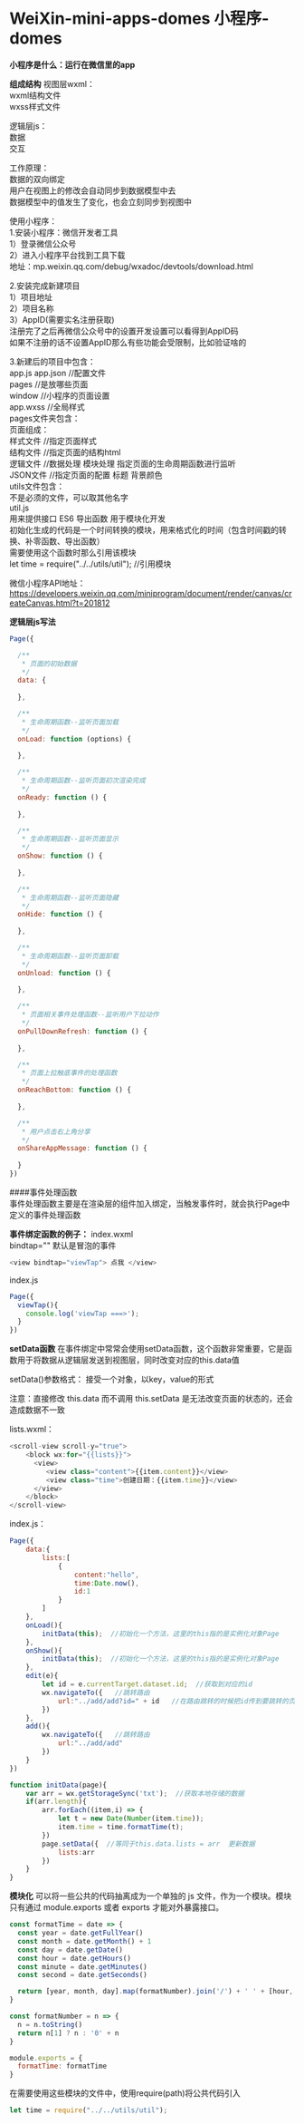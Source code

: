 # WeiXin-mini-apps-domes  小程序-domes
**小程序是什么：运行在微信里的app**

**组成结构**
视图层wxml：                    
   wxml结构文件                
   wxss样式文件             

逻辑层js：      
   数据         
   交互             

工作原理：                             
    数据的双向绑定              
    用户在视图上的修改会自动同步到数据模型中去         
    数据模型中的值发生了变化，也会立刻同步到视图中          


使用小程序：        
1.安装小程序：微信开发者工具           
    1）登录微信公众号         
    2）进入小程序平台找到工具下载        
        地址：mp.weixin.qq.com/debug/wxadoc/devtools/download.html        

2.安装完成新建项目           
    1）项目地址       
    2）项目名称        
    3）AppID(需要实名注册获取)                 
        注册完了之后再微信公众号中的设置开发设置可以看得到AppID码       
        如果不注册的话不设置AppID那么有些功能会受限制，比如验证啥的       

3.新建后的项目中包含：        
    app.js
    app.json   //配置文件         
        pages  //是放哪些页面      
        window //小程序的页面设置        
    app.wxss   //全局样式     
    pages文件夹包含：        
        页面组成：        
            样式文件   //指定页面样式        
            结构文件   //指定页面的结构html       
            逻辑文件   //数据处理  模块处理  指定页面的生命周期函数进行监听           
            JSON文件  //指定页面的配置  标题  背景颜色         
    utils文件包含：         
        不是必须的文件，可以取其他名字          
        util.js         
            用来提供接口 ES6  导出函数  用于模块化开发           
            初始化生成的代码是一个时间转换的模块，用来格式化的时间（包含时间戳的转换、补零函数、导出函数）         
            需要使用这个函数时那么引用该模块           
                let time = require("../../utils/util");  //引用模块        
    
        
微信小程序API地址：           
	https://developers.weixin.qq.com/miniprogram/document/render/canvas/createCanvas.html?t=201812      
	
     
**逻辑层js写法**
```javascript
Page({

  /**
   * 页面的初始数据
   */
  data: {
  
  },

  /**
   * 生命周期函数--监听页面加载
   */
  onLoad: function (options) {
  
  },

  /**
   * 生命周期函数--监听页面初次渲染完成
   */
  onReady: function () {
  
  },

  /**
   * 生命周期函数--监听页面显示
   */
  onShow: function () {
  
  },

  /**
   * 生命周期函数--监听页面隐藏
   */
  onHide: function () {
  
  },

  /**
   * 生命周期函数--监听页面卸载
   */
  onUnload: function () {
  
  },

  /**
   * 页面相关事件处理函数--监听用户下拉动作
   */
  onPullDownRefresh: function () {
  
  },

  /**
   * 页面上拉触底事件的处理函数
   */
  onReachBottom: function () {
  
  },

  /**
   * 用户点击右上角分享
   */
  onShareAppMessage: function () {
  
  }
})
```
        
####事件处理函数  
事件处理函数主要是在渲染层的组件加入绑定，当触发事件时，就会执行Page中定义的事件处理函数       

**事件绑定函数的例子：** 
index.wxml   
bindtap="" 默认是冒泡的事件 
```javascript
<view bindtap="viewTap"> 点我 </view>
```

index.js
```javascript
Page({
  viewTap(){   
	console.log('viewTap ===>');
  }
})
```


**setData函数**
在事件绑定中常常会使用setData函数，这个函数非常重要，它是函数用于将数据从逻辑层发送到视图层，同时改变对应的this.data值

setData()参数格式：
接受一个对象，以key，value的形式

注意：直接修改 this.data 而不调用 this.setData 是无法改变页面的状态的，还会造成数据不一致

lists.wxml：
```javascript
<scroll-view scroll-y="true">
	<block wx:for="{{lists}}">
	  <view>
	     <view class="content">{{item.content}}</view>
	     <view class="time">创建日期：{{item.time}}</view>
	  </view>
	</block>
</scroll-view>
```

index.js：
```javascript
Page({
    data:{
        lists:[
            {
                content:"hello",
                time:Date.now(),
                id:1
            }
        ]
    },
    onLoad(){
        initData(this);  //初始化一个方法，这里的this指的是实例化对象Page
    },
    onShow(){
        initData(this);  //初始化一个方法，这里的this指的是实例化对象Page
    },
    edit(e){
        let id = e.currentTarget.dataset.id;  //获取到对应的id
        wx.navigateTo({   //跳转路由
            url:"../add/add?id=" + id   //在路由跳转的时候把id传到要跳转的页面中
        })
    },
    add(){
        wx.navigateTo({   //跳转路由
            url:"../add/add"
        })
    }
})

function initData(page){
    var arr = wx.getStorageSync('txt');  //获取本地存储的数据
    if(arr.length){
        arr.forEach((item,i) => {
            let t = new Date(Number(item.time));
            item.time = time.formatTime(t);
        })
        page.setData({  //等同于this.data.lists = arr  更新数据
            lists:arr
        })
    }
}

```

**模块化**
可以将一些公共的代码抽离成为一个单独的 js 文件，作为一个模块。模块只有通过 module.exports 或者 exports 才能对外暴露接口。
```javascript
const formatTime = date => {
  const year = date.getFullYear()
  const month = date.getMonth() + 1
  const day = date.getDate()
  const hour = date.getHours()
  const minute = date.getMinutes()
  const second = date.getSeconds()

  return [year, month, day].map(formatNumber).join('/') + ' ' + [hour, minute, second].map(formatNumber).join(':')
}

const formatNumber = n => {
  n = n.toString()
  return n[1] ? n : '0' + n
}

module.exports = {
  formatTime: formatTime
}

```

在需要使用这些模块的文件中，使用require(path)将公共代码引入
```javascript
let time = require("../../utils/util");
```





